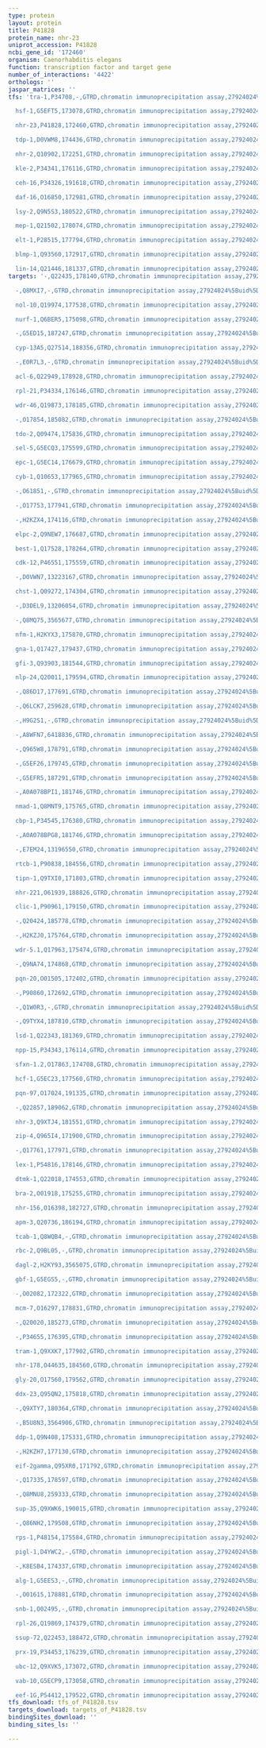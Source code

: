 ```yaml
---
type: protein
layout: protein
title: P41828
protein_name: nhr-23
uniprot_accession: P41828
ncbi_gene_id: '172460'
organism: Caenorhabditis elegans
function: transcription factor and target gene
number_of_interactions: '4422'
orthologs: ''
jaspar_matrices: ''
tfs: 'tra-1,P34708,-,GTRD,chromatin immunoprecipitation assay,27924024%5Buid%5D,No

  hsf-1,G5EFT5,173078,GTRD,chromatin immunoprecipitation assay,27924024%5Buid%5D,No

  nhr-23,P41828,172460,GTRD,chromatin immunoprecipitation assay,27924024%5Buid%5D,No

  tdp-1,D0VWM8,174436,GTRD,chromatin immunoprecipitation assay,27924024%5Buid%5D,No

  nhr-2,Q10902,172251,GTRD,chromatin immunoprecipitation assay,27924024%5Buid%5D,No

  kle-2,P34341,176116,GTRD,chromatin immunoprecipitation assay,27924024%5Buid%5D,No

  ceh-16,P34326,191618,GTRD,chromatin immunoprecipitation assay,27924024%5Buid%5D,No

  daf-16,O16850,172981,GTRD,chromatin immunoprecipitation assay,27924024%5Buid%5D,No

  lsy-2,Q9N5S3,180522,GTRD,chromatin immunoprecipitation assay,27924024%5Buid%5D,No

  mep-1,Q21502,178074,GTRD,chromatin immunoprecipitation assay,27924024%5Buid%5D,No

  elt-1,P28515,177794,GTRD,chromatin immunoprecipitation assay,27924024%5Buid%5D,No

  blmp-1,Q93560,172917,GTRD,chromatin immunoprecipitation assay,27924024%5Buid%5D,No

  lin-14,Q21446,181337,GTRD,chromatin immunoprecipitation assay,27924024%5Buid%5D,No'
targets: '-,Q22435,178140,GTRD,chromatin immunoprecipitation assay,27924024%5Buid%5D,No

  -,Q8MXI7,-,GTRD,chromatin immunoprecipitation assay,27924024%5Buid%5D,No

  nol-10,Q19974,177538,GTRD,chromatin immunoprecipitation assay,27924024%5Buid%5D,No

  nurf-1,Q6BER5,175098,GTRD,chromatin immunoprecipitation assay,27924024%5Buid%5D,No

  -,G5ED15,187247,GTRD,chromatin immunoprecipitation assay,27924024%5Buid%5D,No

  cyp-13A5,Q27514,188356,GTRD,chromatin immunoprecipitation assay,27924024%5Buid%5D,No

  -,E0R7L3,-,GTRD,chromatin immunoprecipitation assay,27924024%5Buid%5D,No

  acl-6,Q22949,178928,GTRD,chromatin immunoprecipitation assay,27924024%5Buid%5D,No

  rpl-21,P34334,176146,GTRD,chromatin immunoprecipitation assay,27924024%5Buid%5D,No

  wdr-46,Q19873,178185,GTRD,chromatin immunoprecipitation assay,27924024%5Buid%5D,No

  -,O17854,185082,GTRD,chromatin immunoprecipitation assay,27924024%5Buid%5D,No

  tdo-2,Q09474,175836,GTRD,chromatin immunoprecipitation assay,27924024%5Buid%5D,No

  sel-5,G5ECQ3,175599,GTRD,chromatin immunoprecipitation assay,27924024%5Buid%5D,No

  epc-1,G5EC14,176679,GTRD,chromatin immunoprecipitation assay,27924024%5Buid%5D,No

  cyb-1,Q10653,177965,GTRD,chromatin immunoprecipitation assay,27924024%5Buid%5D,No

  -,O61851,-,GTRD,chromatin immunoprecipitation assay,27924024%5Buid%5D,No

  -,O17753,177941,GTRD,chromatin immunoprecipitation assay,27924024%5Buid%5D,No

  -,H2KZX4,174116,GTRD,chromatin immunoprecipitation assay,27924024%5Buid%5D,No

  elpc-2,Q9NEW7,176687,GTRD,chromatin immunoprecipitation assay,27924024%5Buid%5D,No

  best-1,Q17528,178264,GTRD,chromatin immunoprecipitation assay,27924024%5Buid%5D,No

  cdk-12,P46551,175559,GTRD,chromatin immunoprecipitation assay,27924024%5Buid%5D,No

  -,D0VWN7,13223167,GTRD,chromatin immunoprecipitation assay,27924024%5Buid%5D,No

  chst-1,Q09272,174304,GTRD,chromatin immunoprecipitation assay,27924024%5Buid%5D,No

  -,D3DEL9,13206054,GTRD,chromatin immunoprecipitation assay,27924024%5Buid%5D,No

  -,Q8MQ75,3565677,GTRD,chromatin immunoprecipitation assay,27924024%5Buid%5D,No

  nfm-1,H2KYX3,175870,GTRD,chromatin immunoprecipitation assay,27924024%5Buid%5D,No

  gna-1,Q17427,179437,GTRD,chromatin immunoprecipitation assay,27924024%5Buid%5D,No

  gfi-3,Q93903,181544,GTRD,chromatin immunoprecipitation assay,27924024%5Buid%5D,No

  nlp-24,Q20011,179594,GTRD,chromatin immunoprecipitation assay,27924024%5Buid%5D,No

  -,Q86D17,177691,GTRD,chromatin immunoprecipitation assay,27924024%5Buid%5D,No

  -,Q6LCK7,259628,GTRD,chromatin immunoprecipitation assay,27924024%5Buid%5D,No

  -,H9G2S1,-,GTRD,chromatin immunoprecipitation assay,27924024%5Buid%5D,No

  -,A8WFN7,6418836,GTRD,chromatin immunoprecipitation assay,27924024%5Buid%5D,No

  -,Q965W8,178791,GTRD,chromatin immunoprecipitation assay,27924024%5Buid%5D,No

  -,G5EF26,179745,GTRD,chromatin immunoprecipitation assay,27924024%5Buid%5D,No

  -,G5EFR5,187291,GTRD,chromatin immunoprecipitation assay,27924024%5Buid%5D,No

  -,A0A078BPI1,181746,GTRD,chromatin immunoprecipitation assay,27924024%5Buid%5D,No

  nmad-1,Q8MNT9,175765,GTRD,chromatin immunoprecipitation assay,27924024%5Buid%5D,No

  cbp-1,P34545,176380,GTRD,chromatin immunoprecipitation assay,27924024%5Buid%5D,No

  -,A0A078BPG8,181746,GTRD,chromatin immunoprecipitation assay,27924024%5Buid%5D,No

  -,E7EM24,13196550,GTRD,chromatin immunoprecipitation assay,27924024%5Buid%5D,No

  rtcb-1,P90838,184556,GTRD,chromatin immunoprecipitation assay,27924024%5Buid%5D,No

  tipn-1,Q9TXI0,171803,GTRD,chromatin immunoprecipitation assay,27924024%5Buid%5D,No

  nhr-221,O61939,188826,GTRD,chromatin immunoprecipitation assay,27924024%5Buid%5D,No

  clic-1,P90961,179150,GTRD,chromatin immunoprecipitation assay,27924024%5Buid%5D,No

  -,Q20424,185778,GTRD,chromatin immunoprecipitation assay,27924024%5Buid%5D,No

  -,H2KZJ0,175764,GTRD,chromatin immunoprecipitation assay,27924024%5Buid%5D,No

  wdr-5.1,Q17963,175474,GTRD,chromatin immunoprecipitation assay,27924024%5Buid%5D,No

  -,Q9NA74,174868,GTRD,chromatin immunoprecipitation assay,27924024%5Buid%5D,No

  pqn-20,O01505,172402,GTRD,chromatin immunoprecipitation assay,27924024%5Buid%5D,No

  -,P90860,172692,GTRD,chromatin immunoprecipitation assay,27924024%5Buid%5D,No

  -,Q1W0R3,-,GTRD,chromatin immunoprecipitation assay,27924024%5Buid%5D,No

  -,Q9TYX4,187810,GTRD,chromatin immunoprecipitation assay,27924024%5Buid%5D,No

  lsd-1,Q22343,181369,GTRD,chromatin immunoprecipitation assay,27924024%5Buid%5D,No

  npp-15,P34343,176114,GTRD,chromatin immunoprecipitation assay,27924024%5Buid%5D,No

  sfxn-1.2,O17863,174708,GTRD,chromatin immunoprecipitation assay,27924024%5Buid%5D,No

  hcf-1,G5EC23,177560,GTRD,chromatin immunoprecipitation assay,27924024%5Buid%5D,No

  pqn-97,O17024,191335,GTRD,chromatin immunoprecipitation assay,27924024%5Buid%5D,No

  -,Q22857,189062,GTRD,chromatin immunoprecipitation assay,27924024%5Buid%5D,No

  nhr-3,Q9XTJ4,181551,GTRD,chromatin immunoprecipitation assay,27924024%5Buid%5D,No

  zip-4,Q965I4,171900,GTRD,chromatin immunoprecipitation assay,27924024%5Buid%5D,No

  -,Q17761,177971,GTRD,chromatin immunoprecipitation assay,27924024%5Buid%5D,No

  lex-1,P54816,178146,GTRD,chromatin immunoprecipitation assay,27924024%5Buid%5D,No

  dtmk-1,Q22018,174553,GTRD,chromatin immunoprecipitation assay,27924024%5Buid%5D,No

  bra-2,O01918,175255,GTRD,chromatin immunoprecipitation assay,27924024%5Buid%5D,No

  nhr-156,O16398,182727,GTRD,chromatin immunoprecipitation assay,27924024%5Buid%5D,No

  apm-3,Q20736,186194,GTRD,chromatin immunoprecipitation assay,27924024%5Buid%5D,No

  tcab-1,Q8WQB4,-,GTRD,chromatin immunoprecipitation assay,27924024%5Buid%5D,No

  rbc-2,Q9BL05,-,GTRD,chromatin immunoprecipitation assay,27924024%5Buid%5D,No

  dagl-2,H2KY93,3565075,GTRD,chromatin immunoprecipitation assay,27924024%5Buid%5D,No

  gbf-1,G5EGS5,-,GTRD,chromatin immunoprecipitation assay,27924024%5Buid%5D,No

  -,O02082,172322,GTRD,chromatin immunoprecipitation assay,27924024%5Buid%5D,No

  mcm-7,O16297,178831,GTRD,chromatin immunoprecipitation assay,27924024%5Buid%5D,No

  -,Q20020,185273,GTRD,chromatin immunoprecipitation assay,27924024%5Buid%5D,No

  -,P34655,176395,GTRD,chromatin immunoprecipitation assay,27924024%5Buid%5D,No

  tram-1,Q9XXK7,177902,GTRD,chromatin immunoprecipitation assay,27924024%5Buid%5D,No

  nhr-178,O44635,184560,GTRD,chromatin immunoprecipitation assay,27924024%5Buid%5D,No

  gly-20,O17560,179562,GTRD,chromatin immunoprecipitation assay,27924024%5Buid%5D,No

  ddx-23,Q95QN2,175818,GTRD,chromatin immunoprecipitation assay,27924024%5Buid%5D,No

  -,Q9XTY7,180364,GTRD,chromatin immunoprecipitation assay,27924024%5Buid%5D,No

  -,B5U8N3,3564906,GTRD,chromatin immunoprecipitation assay,27924024%5Buid%5D,No

  ddp-1,Q9N408,175331,GTRD,chromatin immunoprecipitation assay,27924024%5Buid%5D,No

  -,H2KZH7,177130,GTRD,chromatin immunoprecipitation assay,27924024%5Buid%5D,No

  eif-2gamma,Q95XR0,171792,GTRD,chromatin immunoprecipitation assay,27924024%5Buid%5D,No

  -,Q17335,178597,GTRD,chromatin immunoprecipitation assay,27924024%5Buid%5D,No

  -,Q8MNU8,259333,GTRD,chromatin immunoprecipitation assay,27924024%5Buid%5D,No

  sup-35,Q9XWK6,190015,GTRD,chromatin immunoprecipitation assay,27924024%5Buid%5D,No

  -,Q86NH2,179508,GTRD,chromatin immunoprecipitation assay,27924024%5Buid%5D,No

  rps-1,P48154,175584,GTRD,chromatin immunoprecipitation assay,27924024%5Buid%5D,No

  pigl-1,D4YWC2,-,GTRD,chromatin immunoprecipitation assay,27924024%5Buid%5D,No

  -,K8ESB4,174337,GTRD,chromatin immunoprecipitation assay,27924024%5Buid%5D,No

  alg-1,G5EES3,-,GTRD,chromatin immunoprecipitation assay,27924024%5Buid%5D,No

  -,O01615,178881,GTRD,chromatin immunoprecipitation assay,27924024%5Buid%5D,No

  snb-1,O02495,-,GTRD,chromatin immunoprecipitation assay,27924024%5Buid%5D,No

  rpl-26,Q19869,174379,GTRD,chromatin immunoprecipitation assay,27924024%5Buid%5D,No

  ssup-72,Q22453,188472,GTRD,chromatin immunoprecipitation assay,27924024%5Buid%5D,No

  prx-19,P34453,176239,GTRD,chromatin immunoprecipitation assay,27924024%5Buid%5D,No

  ubc-12,Q9XVK5,173072,GTRD,chromatin immunoprecipitation assay,27924024%5Buid%5D,No

  vab-10,G5ECP9,173058,GTRD,chromatin immunoprecipitation assay,27924024%5Buid%5D,No

  eef-1G,P54412,179522,GTRD,chromatin immunoprecipitation assay,27924024%5Buid%5D,No'
tfs_download: tfs_of_P41828.tsv
targets_download: targets_of_P41828.tsv
bindingSites_download: ''
binding_sites_ls: ''

---
```

